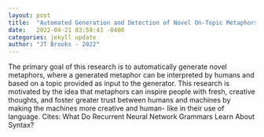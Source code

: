 ```yaml
---
layout: post
title:  "Automated Generation and Detection of Novel On-Topic Metaphors Using Machine Learning"
date:   2022-04-21 03:59:43 -0400
categories: jekyll update
author: "JT Brooks - 2022"
---
```

The primary goal of this research is to automatically generate novel metaphors, where a generated metaphor can be interpreted by humans and based on a topic provided as input to the generator. This research is motivated by the idea that metaphors can inspire people with fresh, creative thoughts, and foster greater trust between humans and machines by making the machines more creative and human- like in their use of language. Cites: What Do Recurrent Neural Network Grammars Learn About Syntax?